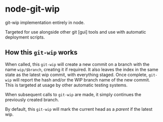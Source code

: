 # node-git-wip

git-wip implementation entirely in node.

Targeted for use alongside other git [gui] tools and use with automatic deployment scripts.

## How this `git-wip` works

When called, this `git-wip` will create a new commit on a branch with the name `wip/$branch`, creating it if required.
It also leaves the index in the same state as the latest wip commit, with everything staged.
Once complete, `git-wip` will report the hash and/or the WIP branch name of the new commit.
This is targeted at usage by other automatic testing systems.

When subsequent calls to `git-wip` are made, it simply continues the previously created branch.

By default, this `git-wip` will mark the current head as a _parent_ if the latest wip.

